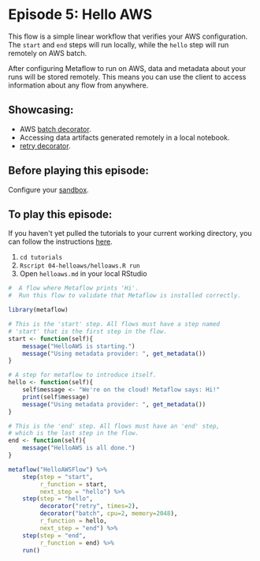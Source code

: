 # Episode 5: Hello AWS

This flow is a simple linear workflow that verifies your AWS configuration. The `start` and `end` steps will run locally, while the `hello` step will run remotely on AWS batch.

After configuring Metaflow to run on AWS, data and metadata about your runs will be stored remotely. This means you can use the client to access information about any flow from anywhere.

## Showcasing:

* AWS [batch decorator](../../../metaflow/scaling.md).
* Accessing data artifacts generated remotely in a local notebook.
* [retry decorator](../../../metaflow/failures.md#retrying-tasks-with-the-retry-decorator).

## Before playing this episode:

Configure your [sandbox](../../../metaflow-on-aws/metaflow-sandbox.md).

## To play this episode:

If you haven't yet pulled the tutorials to your current working directory, you can follow the instructions [here](../#pull-tutorials). 

1. `cd tutorials` 
2. `Rscript 04-helloaws/helloaws.R run` 
3. Open `helloaws.md` in your local RStudio

```r
#  A flow where Metaflow prints 'Hi'.
#  Run this flow to validate that Metaflow is installed correctly.

library(metaflow)

# This is the 'start' step. All flows must have a step named 
# 'start' that is the first step in the flow.
start <- function(self){
    message("HelloAWS is starting.")
    message("Using metadata provider: ", get_metadata())
}

# A step for metaflow to introduce itself.
hello <- function(self){
    self$message <- "We're on the cloud! Metaflow says: Hi!"
    print(self$message) 
    message("Using metadata provider: ", get_metadata())
}

# This is the 'end' step. All flows must have an 'end' step, 
# which is the last step in the flow.
end <- function(self){
    message("HelloAWS is all done.")
}

metaflow("HelloAWSFlow") %>%
    step(step = "start", 
         r_function = start, 
         next_step = "hello") %>%
    step(step = "hello", 
         decorator("retry", times=2),
         decorator("batch", cpu=2, memory=2048),
         r_function = hello,  
         next_step = "end") %>%
    step(step = "end", 
         r_function = end) %>% 
    run()
```

